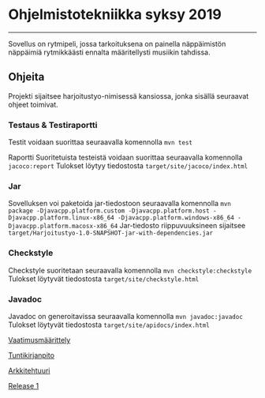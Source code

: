 # Ohjelmistotekniikka syksy 2019

---

Sovellus on rytmipeli, jossa tarkoituksena on painella näppäimistön näppäimiä rytmikkäästi ennalta määritellysti musiikin tahdissa.

## Ohjeita

Projekti sijaitsee harjoitustyo-nimisessä kansiossa, jonka sisällä seuraavat ohjeet toimivat.

### Testaus & Testiraportti
Testit voidaan suorittaa seuraavalla komennolla
```mvn test```

Raportti Suoritetuista testeistä voidaan suorittaa seuraavalla komennolla
```jacoco:report```
Tulokset löytyy tiedostosta `target/site/jacoco/index.html`

### Jar
Sovelluksen voi paketoida jar-tiedostoon seuraavalla komennolla
```mvn package -Djavacpp.platform.custom -Djavacpp.platform.host -Djavacpp.platform.linux-x86_64 -Djavacpp.platform.windows-x86_64 -Djavacpp.platform.macosx-x86_64```
Jar-tiedosto riippuvuuksineen sijaitsee `target/Harjoitustyo-1.0-SNAPSHOT-jar-with-dependencies.jar`

### Checkstyle
Checkstyle suoritetaan seuraavalla komennolla
```mvn checkstyle:checkstyle```
Tulokset löytyvät tiedostosta `target/site/checkstyle.html`

### Javadoc
Javadoc on generoitavissa seuraavalla komennolla
```mvn javadoc:javadoc```
Tulokset löytyvät tiedostosta `target/site/apidocs/index.html`


[Vaatimusmäärittely](https://github.com/ArktinenKarpalo/otm-harjoitustyo/blob/master/harjoitustyo/docs/vaatimusmarittely.md)

[Tuntikirjanpito](https://github.com/ArktinenKarpalo/otm-harjoitustyo/blob/master/harjoitustyo/docs/tuntikirjanpito.MD)

[Arkkitehtuuri](https://github.com/ArktinenKarpalo/otm-harjoitustyo/blob/master/harjoitustyo/docs/arkkitehtuuri.md)

[Release 1](https://github.com/ArktinenKarpalo/otm-harjoitustyo/releases/tag/v0.1)
